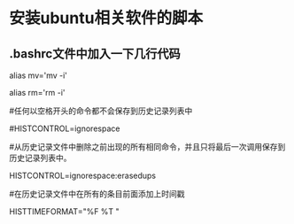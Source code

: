 # 安装ubuntu相关软件的脚本

## .bashrc文件中加入一下几行代码
  
  alias mv='mv -i'
  
  alias rm='rm -i'
  
  #任何以空格开头的命令都不会保存到历史记录列表中
  
  #HISTCONTROL=ignorespace
  
  #从历史记录文件中删除之前出现的所有相同命令，并且只将最后一次调用保存到历史记录列表中。
  
  HISTCONTROL=ignorespace:erasedups
  
  #在历史记录文件中在所有的条目前面添加上时间戳
  
  HISTTIMEFORMAT="%F %T  "
  
